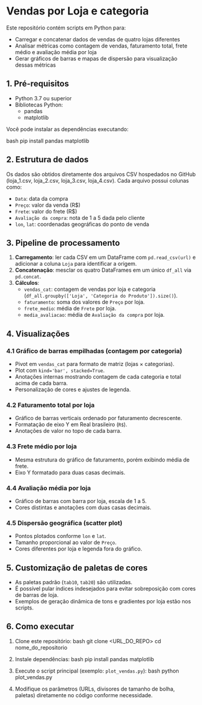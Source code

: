 # Vendas por Loja e categoria

Este repositório contém scripts em Python para:  
- Carregar e concatenar dados de vendas de quatro lojas diferentes  
- Analisar métricas como contagem de vendas, faturamento total, frete médio e avaliação média por loja  
- Gerar gráficos de barras e mapas de dispersão para visualização dessas métricas  

## 1. Pré-requisitos

- Python 3.7 ou superior  
- Bibliotecas Python:
  - pandas
  - matplotlib

Você pode instalar as dependências executando:

bash
pip install pandas matplotlib


## 2. Estrutura de dados

Os dados são obtidos diretamente dos arquivos CSV hospedados no GitHub (loja_1.csv, loja_2.csv, loja_3.csv, loja_4.csv). Cada arquivo possui colunas como:

- `Data`: data da compra  
- `Preço`: valor da venda (R$)  
- `Frete`: valor do frete (R$)  
- `Avaliação da compra`: nota de 1 a 5 dada pelo cliente  
- `lon`, `lat`: coordenadas geográficas do ponto de venda

## 3. Pipeline de processamento

1. **Carregamento**: ler cada CSV em um DataFrame com `pd.read_csv(url)` e adicionar a coluna `Loja` para identificar a origem.  
2. **Concatenação**: mesclar os quatro DataFrames em um único `df_all` via `pd.concat`.  
3. **Cálculos**:
   - `vendas_cat`: contagem de vendas por loja e categoria (`df_all.groupby(['Loja', 'Categoria do Produto']).size()`).  
   - `faturamento`: soma dos valores de `Preço` por loja.  
   - `frete_medio`: média de `Frete` por loja.  
   - `media_avaliacao`: média de `Avaliação da compra` por loja.  

## 4. Visualizações

### 4.1 Gráfico de barras empilhadas (contagem por categoria)

- Pivot em `vendas_cat` para formato de matriz (lojas × categorias).  
- Plot com `kind='bar', stacked=True`.  
- Anotações internas mostrando contagem de cada categoria e total acima de cada barra.  
- Personalização de cores e ajustes de legenda.

### 4.2 Faturamento total por loja

- Gráfico de barras verticais ordenado por faturamento decrescente.  
- Formatação de eixo Y em Real brasileiro (`R$`).  
- Anotações de valor no topo de cada barra.

### 4.3 Frete médio por loja

- Mesma estrutura do gráfico de faturamento, porém exibindo média de frete.  
- Eixo Y formatado para duas casas decimais.

### 4.4 Avaliação média por loja

- Gráfico de barras com barra por loja, escala de 1 a 5.  
- Cores distintas e anotações com duas casas decimais.

### 4.5 Dispersão geográfica (scatter plot)

- Pontos plotados conforme `lon` e `lat`.  
- Tamanho proporcional ao valor de `Preço`.  
- Cores diferentes por loja e legenda fora do gráfico.

## 5. Customização de paletas de cores

- As paletas padrão (`tab10`, `tab20`) são utilizadas.  
- É possível pular índices indesejados para evitar sobreposição com cores de barras de loja.  
- Exemplos de geração dinâmica de tons e gradientes por loja estão nos scripts.

## 6. Como executar

1. Clone este repositório:
   bash
git clone <URL_DO_REPO>
cd nome_do_repositorio

2. Instale dependências:
   bash
pip install pandas matplotlib
  
3. Execute o script principal (exemplo: `plot_vendas.py`):
   bash
python plot_vendas.py  

4. Modifique os parâmetros (URLs, divisores de tamanho de bolha, paletas) diretamente no código conforme necessidade.



